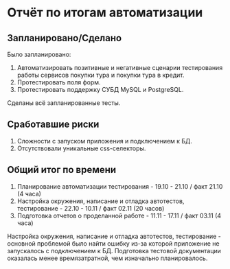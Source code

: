 # Отчёт по итогам автоматизации

## Запланировано/Сделано
Было запланировано:
1. Автоматизировать позитивные и негативные сценарии тестирования работы сервисов покупки тура и покупки тура в кредит.
1. Протестировать поля форм.
1. Протестировать поддержку СУБД MySQL и PostgreSQL.

Сделаны всё запланированные тесты.

## Сработавшие риски
1. Сложности с запуском приложения и подключением к БД.
1. Отсутствовали уникальные css-селекторы.


## Общий итог по времени
1. Планирование автоматизации тестирования - 19.10 - 21.10 / факт 21.10 (4 часа)
1. Настройка окружения, написание и отладка автотестов, тестирование - 22.10 - 10.11 / факт 02.11 (20 часов)
1. Подготовка отчетов о проделанной работе - 11.11 - 17.11 / факт 03.11 (4 часа)

Настройка окружения, написание и отладка автотестов, тестирование - основной проблемой было найти ошибку из-за которой приложение не запускалось с подключением к БД.
Подготовка тестовой документации оказалась менее времязатратной, чем изначально планировалось.